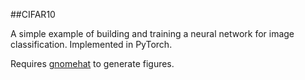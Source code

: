 ##CIFAR10

A simple example of building and training a neural network for image
classification. Implemented in PyTorch.

Requires [gnomehat](https://github.com/lwneal/gnomehat) to generate
figures.
